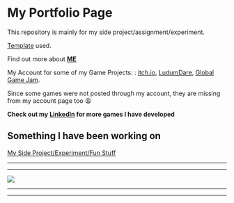 # My Portfolio Page

This repository is mainly for my side project/assignment/experiment. 


[Template](https://github.com/evanca/quick-portfolio) used.


Find out more about **[ME](https://www.linkedin.com/in/fjinnphang/)**

My Account for some of my Game Projects: :
[itch.io](https://pfjinn.itch.io/), [LudumDare](https://ldjam.com/users/phangfengjinn/games), [Global Game Jam](https://globalgamejam.org/users/fjinn).



Since some games were not posted through my account, they are missing from my account page too :tired_face:

**Check out my [LinkedIn](https://www.linkedin.com/in/fjinnphang/) for more games I have developed**

## Something I have been working on
[My Side Project/Experiment/Fun Stuff](https://github.com/FJinn/fjinn.github.io/tree/master/FunProjects)



___






___


<img src="images/Sketch01.jng?raw=true"/>

___






___
